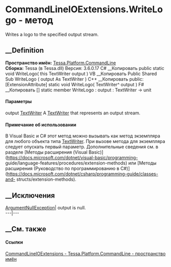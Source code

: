 # CommandLineIOExtensions.WriteLogo - метод
Writes a logo to the specified output stream.
## __Definition
 **Пространство имён:**
[Tessa.Platform.CommandLine](N_Tessa_Platform_CommandLine.htm)  
 **Сборка:** Tessa (в Tessa.dll) Версия: 3.6.0.17
C# __Копировать
     public static void WriteLogo(
    	this TextWriter output
    )
VB __Копировать
    <ExtensionAttribute>
    Public Shared Sub WriteLogo ( 
    	output As TextWriter
    )
C++ __Копировать
     public:
    [ExtensionAttribute]
    static void WriteLogo(
    	TextWriter^ output
    )
F# __Копировать
     [<ExtensionAttribute>]
    static member WriteLogo : 
            output : TextWriter -> unit 
#### Параметры
output
[TextWriter](https://learn.microsoft.com/dotnet/api/system.io.textwriter)
    A [TextWriter](https://learn.microsoft.com/dotnet/api/system.io.textwriter) that represents an output stream.
#### Примечание об использовании
В Visual Basic и C# этот метод можно вызывать как метод экземпляра для любого
объекта типа
[TextWriter](https://learn.microsoft.com/dotnet/api/system.io.textwriter). При
вызове метода для экземпляра следует опускать первый параметр. Дополнительные
сведения см. в разделе [Методы расширения (Visual
Basic)](https://docs.microsoft.com/dotnet/visual-basic/programming-
guide/language-features/procedures/extension-methods) или [Методы расширения
(Руководство по программированию в
C#)](https://docs.microsoft.com/dotnet/csharp/programming-guide/classes-and-
structs/extension-methods).
##  __Исключения
[ArgumentNullException](https://learn.microsoft.com/dotnet/api/system.argumentnullexception)|
output is null.  
---|---  
##  __См. также
#### Ссылки
[CommandLineIOExtensions -
](T_Tessa_Platform_CommandLine_CommandLineIOExtensions.htm)
[Tessa.Platform.CommandLine - пространство
имён](N_Tessa_Platform_CommandLine.htm)
